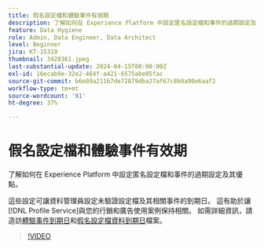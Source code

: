 ```yaml
---
title: 假名設定檔和體驗事件有效期
description: 了解如何在 Experience Platform 中設定匿名設定檔和事件的過期設定及其優點。
feature: Data Hygiene
role: Admin, Data Engineer, Data Architect
level: Beginner
jira: KT-15319
thumbnail: 3428361.jpeg
last-substantial-update: 2024-04-15T00:00:00Z
exl-id: 16ecab9e-32e2-464f-a421-6575abe05fac
source-git-commit: b6e09a211b7de72879dba27af67c8b9a90e6aaf2
workflow-type: tm+mt
source-wordcount: '91'
ht-degree: 37%

---
```


# 假名設定檔和體驗事件有效期

了解如何在 Experience Platform 中設定匿名設定檔和事件的過期設定及其優點。

這些設定可讓資料管理員設定未驗證設定檔及其相關事件的到期日。 這有助於讓[!DNL Profile Service]與您的行銷和廣告使用案例保持相關。 如需詳細資訊，請造訪[體驗事件到期日](https://experienceleague.adobe.com/en/docs/experience-platform/profile/event-expirations)和[假名設定檔資料到期日](https://experienceleague.adobe.com/en/docs/experience-platform/profile/event-expirations)檔案。


>[!VIDEO](https://video.tv.adobe.com/v/3428361?learn=on)
